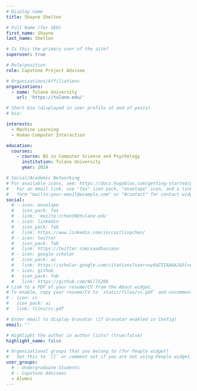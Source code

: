 ```yaml
---
# Display name
title: Shayne Shelton

# Full Name (for SEO)
first_name: Shayne
last_name: Shelton

# Is this the primary user of the site?
superuser: true

# Role/position
role: Capstone Project Advisee

# Organizations/Affiliations
organizations:
  - name: Tulane University
    url: 'https://tulane.edu/'

# Short bio (displayed in user profile at end of posts)
# bio: 

interests:
  - Machine Learning
  - Human-Computer Interaction

education:
  courses:
    - course: BS in Computer Science and Psychology
      institution: Tulane University
      year: 2024

# Social/Academic Networking
# For available icons, see: https://docs.hugoblox.com/getting-started/page-builder/#icons
#   For an email link, use "fas" icon pack, "envelope" icon, and a link in the
#   form "mailto:your-email@example.com" or "#contact" for contact widget.
social:
  # - icon: envelope
  #   icon_pack: fas
  #   link: 'mailto:cchen30@tulane.edu'
  # - icon: linkedin
  #   icon_pack: fab
  #   link: https://www.linkedin.com/in/caitlinpchen/
  # - icon: twitter
  #   icon_pack: fab
  #   link: https://twitter.com/saadhassann
  # - icon: google-scholar
  #   icon_pack: ai
  #   link: https://scholar.google.com/citations?user=oy6dZIIAAAAJ&hl=en
  # - icon: github
  #   icon_pack: fab
  #   link: https://github.com/Will5206
# Link to a PDF of your resume/CV from the About widget.
# To enable, copy your resume/CV to `static/files/cv.pdf` and uncomment the lines below.
# - icon: cv
#   icon_pack: ai
#   link: files/cv.pdf

# Enter email to display Gravatar (if Gravatar enabled in Config)
email: ''

# Highlight the author in author lists? (true/false)
highlight_name: false

# Organizational groups that you belong to (for People widget)
#   Set this to `[]` or comment out if you are not using People widget.
user_groups:
  # - Undergraduate Students
  # - Capstone Advisees
  - Alumni
---
```

